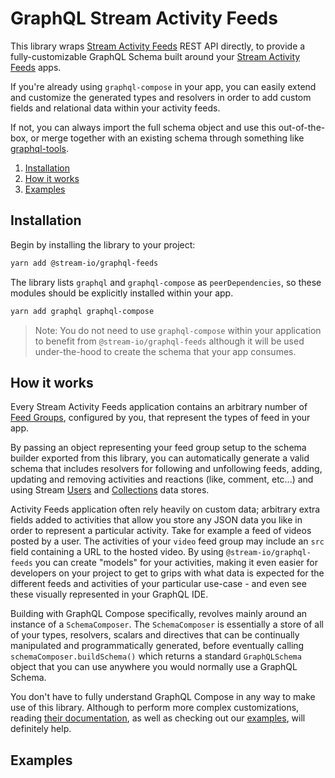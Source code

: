 # GraphQL Stream Activity Feeds

This library wraps [Stream Activity Feeds](https://getstream.io/activity-feeds) REST API directly, to provide a fully-customizable GraphQL Schema built around your [Stream Activity Feeds](https://getstream.io/activity-feeds) apps.

If you're already using `graphql-compose` in your app, you can easily extend and customize the generated types and resolvers in order to add custom fields and relational data within your activity feeds.

If not, you can always import the full schema object and use this out-of-the-box, or merge together with an existing schema through something like [graphql-tools](https://www.graphql-tools.com/).

1. [Installation](#installation)
2. [How it works](#how-it-works)
3. [Examples](#examples)

## Installation

Begin by installing the library to your project:

```sh
yarn add @stream-io/graphql-feeds
```

The library lists `graphql` and `graphql-compose` as `peerDependencies`, so these modules should be explicitly installed within your app.

```sh
yarn add graphql graphql-compose
```

> Note: You do not need to use `graphql-compose` within your application to benefit from `@stream-io/graphql-feeds` although it will be used under-the-hood to create the schema that your app consumes.

## How it works

Every Stream Activity Feeds application contains an arbitrary number of [Feed Groups](https://getstream.io/activity-feeds/docs/node/creating_feeds/?language=javascript), configured by you, that represent the types of feed in your app.

By passing an object representing your feed group setup to the schema builder exported from this library, you can automatically generate a valid schema that includes resolvers for following and unfollowing feeds, adding, updating and removing activities and reactions (like, comment, etc...) and using Stream [Users](https://getstream.io/activity-feeds/docs/node/users_introduction/?language=javascript) and [Collections](https://getstream.io/activity-feeds/docs/node/collections_introduction/?language=javascript) data stores.

Activity Feeds application often rely heavily on custom data; arbitrary extra fields added to activities that allow you store any JSON data you like in order to represent a particular activity. Take for example a feed of videos posted by a user. The activities of your `video` feed group may include an `src` field containing a URL to the hosted video. By using `@stream-io/graphql-feeds` you can create "models" for your activities, making it even easier for developers on your project to get to grips with what data is expected for the different feeds and activities of your particular use-case - and even see these visually represented in your GraphQL IDE.

Building with GraphQL Compose specifically, revolves mainly around an instance of a `SchemaComposer`. The `SchemaComposer` is essentially a store of all of your types, resolvers, scalars and directives that can be continually manipulated and programmatically generated, before eventually calling `schemaComposer.buildSchema()` which returns a standard `GraphQLSchema` object that you can use anywhere you would normally use a GraphQL Schema.

You don't have to fully understand GraphQL Compose in any way to make use of this library. Although to perform more complex customizations, reading [their documentation](https://graphql-compose.github.io/), as well as checking out our [examples](#examples), will definitely help.

## Examples
